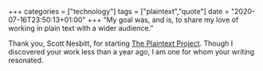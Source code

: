 +++
categories = ["technology"]
tags = ["plaintext","quote"]
date = "2020-07-16T23:50:13+01:00"
+++
 “My goal was, and is, to share my love of working in plain text with a wider audience.”

Thank you, Scott Nesbitt, for starting [The Plaintext Project](https://plaintextproject.online/articles/2020/07/16/anniversary.html). Though I discovered your work less than a year ago, I am one for whom your writing resonated.
